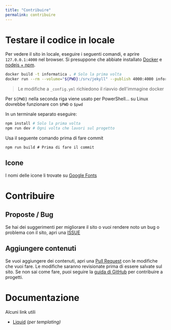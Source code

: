 ```yaml
---
title: "Contribuire"
permalink: contribuire
---
```


# Testare il codice in locale

Per vedere il sito in locale, eseguire i seguenti comandi, e aprire `127.0.0.1:4000` nel browser. Si presuppone che abbiate installato [Docker](https://www.docker.com/) e [nodejs + npm](https://nodejs.org/en).

```bash
docker build -t informatica . # Solo la prima volta
docker run --rm --volume="${PWD}:/srv/jekyll" --publish 4000:4000 informatica
```

> Le modifiche a `_config.yml` richiedono il riavvio dell'immagine docker

Per `${PWD}` nella seconda riga viene usato per PowerShell... su Linux dovrebbe funzionare con `$PWD` o `$pwd`

In un terminale separato eseguire:

```bash
npm install # Solo la prima volta
npm run dev # Ogni volta che lavori sul progetto
```

Usa il seguente comando prima di fare commit

```
npm run build # Prima di fare il commit
```


## Icone 

I nomi delle icone li trovate su [Google Fonts](https://fonts.google.com/icons)


# Contribuire 

## Proposte / Bug

Se hai dei suggerimenti per migliorare il sito o vuoi rendere noto un bug o problema con il sito, apri una [ISSUE](https://github.com/sapienzastudentsnetwork/informatica/issues)

## Aggiungere contenuti

Se vuoi aggiungere dei contenuti, apri una [Pull Request](https://github.com/sapienzastudentsnetwork/informatica/pulls) con le modifiche che vuoi fare. Le modifiche saranno revisionate prima di essere salvate sul sito. Se non sai come fare, puoi seguire la [guida di GitHub](https://docs.github.com/en/get-started/quickstart/contributing-to-projects) per contribuire a progetti.

# Documentazione

Alcuni link utili
- [Liquid](https://shopify.github.io/liquid/) *(per templating)*
